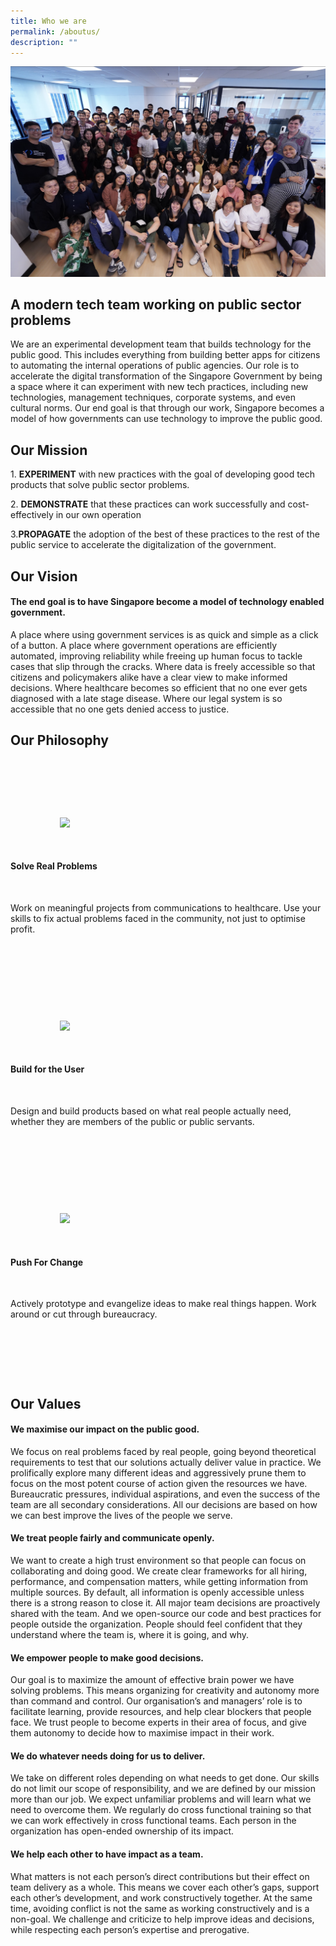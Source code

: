 ```yaml
---
title: Who we are
permalink: /aboutus/
description: ""
---
```

![about us](/images/aboutus.png)
## A modern tech team working on public sector problems  

  

We are an experimental development team that builds technology for the public good. This includes everything from building better apps for citizens to automating the internal operations of public agencies. Our role is to accelerate the digital transformation of the Singapore Government by being a space where it can experiment with new tech practices, including new technologies, management techniques, corporate systems, and even cultural norms. Our end goal is that through our work, Singapore becomes a model of how governments can use technology to improve the public good.

  

  

##  Our Mission

  

1\. **EXPERIMENT** with new practices with the goal of developing good tech products that solve public sector problems.

2\. **DEMONSTRATE** that these practices can work successfully and cost-effectively in our own operation

3\.**PROPAGATE** the adoption of the best of these practices to the rest of the public service to accelerate the digitalization of the government.

  

## Our Vision

#### The end goal is to have Singapore become a model of technology enabled government. 

  

A place where using government services is as quick and simple as a click of a button. A place where government operations are efficiently automated, improving reliability while freeing up human focus to tackle cases that slip through the cracks. Where data is freely accessible so that citizens and policymakers alike have a clear view to make informed decisions. Where healthcare becomes so efficient that no one ever gets diagnosed with a late stage disease. Where our legal system is so accessible that no one gets denied access to justice.


## Our Philosophy

<section class="bp-section">

        <div class="row margin--top padding--bottom">

            <div class="col is-one-third">

                <div class="text-card is-white">

                    <img class="text-card-icon padding--bottom--sm" src="{{site.baseurl}}/images/solve.png" />

                    <h4 class="padding--top has-text-secondary padding--bottom"><b>Solve Real Problems</b></h4>

                    <p>Work on meaningful projects from communications to healthcare. Use your skills to fix actual problems faced in the community, not just to optimise profit.</p>

                </div>

  

            </div>

            <div class="col is-one-third">

                <div class="text-card is-white">

                    <img class="text-card-icon padding--bottom--sm" src="{{site.baseurl}}/images/build.png" />

                    <h4 class="padding--top has-text-secondary padding--bottom"><b>Build for the User</b></h4>

                    <p>Design and build products based on what real people actually need, whether they are members of the public or public servants.</p>

                </div>

  

            </div>

            <div class="col is-one-third">

                <div class="text-card is-white">

                    <img class="text-card-icon padding--bottom--sm" src="{{site.baseurl}}/images/push.png" />

                    <h4 class="padding--top has-text-secondary padding--bottom"><b>Push For Change</b></h4>

                    <p>Actively prototype and evangelize ideas to make real things happen. Work around or cut through bureaucracy.</p>

                </div>

            </div>

        </div>

</section>

  

  

##  Our Values
#### We maximise our impact on the public good.

We focus on real problems faced by real people, going beyond theoretical requirements to test that our solutions actually deliver value in practice. We prolifically explore many different ideas and aggressively prune them to focus on the most potent course of action given the resources we have. Bureaucratic pressures, individual aspirations, and even the success of the team are all secondary considerations. All our decisions are based on how we can best improve the lives of the people we serve. 

  

#### We treat people fairly and communicate openly.

We want to create a high trust environment so that people can focus on collaborating and doing good. We create clear frameworks for all hiring, performance, and compensation matters, while getting information from multiple sources. By default, all information is openly accessible unless there is a strong reason to close it. All major team decisions are proactively shared with the team. And we open-source our code and best practices for people outside the organization. People should feel confident that they understand where the team is, where it is going, and why.

  

#### We empower people to make good decisions.

Our goal is to maximize the amount of effective brain power we have solving problems. This means organizing for creativity and autonomy more than command and control. Our organisation’s and managers’ role is to facilitate learning, provide resources, and help clear blockers that people face. We trust people to become experts in their area of focus, and give them autonomy to decide how to maximise impact in their work. 

  

#### We do whatever needs doing for us to deliver.

We take on different roles depending on what needs to get done. Our skills do not limit our scope of responsibility, and we are defined by our mission more than our job. We expect unfamiliar problems and will learn what we need to overcome them. We regularly do cross functional training so that we can work effectively in cross functional teams. Each person in the organization has open-ended ownership of its impact.

  

#### We help each other to have impact as a team.

What matters is not each person’s direct contributions but their effect on team delivery as a whole. This means we cover each other’s gaps, support each other’s development, and work constructively together. At the same time, avoiding conflict is not the same as working constructively and is a non-goal. We challenge and criticize to help improve ideas and decisions, while respecting each person’s expertise and prerogative.